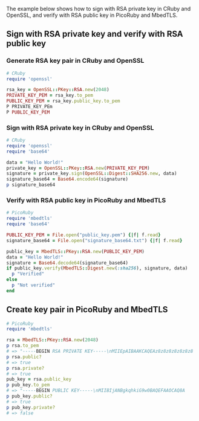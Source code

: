 
The example below shows how to sign with RSA private key in CRuby and OpenSSL, and verify with RSA public key in PicoRuby and MbedTLS.

## Sign with RSA private key and verify with RSA public key

### Generate RSA key pair in CRuby and OpenSSL

```ruby
# CRuby
require 'openssl'

rsa_key = OpenSSL::PKey::RSA.new(2048)
PRIVATE_KEY_PEM = rsa_key.to_pem
PUBLIC_KEY_PEM = rsa_key.public_key.to_pem
P PRIVATE_KEY_PEm
P PUBLIC_KEY_PEM
```

### Sign with RSA private key in CRuby and OpenSSL

```ruby
# CRuby
require 'openssl'
require 'base64'

data = "Hello World!"
private_key = OpenSSL::PKey::RSA.new(PRIVATE_KEY_PEM)
signature = private_key.sign(OpenSSL::Digest::SHA256.new, data)
signature_base64 = Base64.encode64(signature)
p signature_base64
```

### Verify with RSA public key in PicoRuby and MbedTLS

```ruby
# PicoRuby
require 'mbedtls'
require 'base64'

PUBLIC_KEY_PEM = File.open("public_key.pem") {|f| f.read}
signature_base64 = File.open("signature_base64.txt") {|f| f.read}

public_key = MbedTLS::PKey::RSA.new(PUBLIC_KEY_PEM)
data = "Hello World!"
signature = Base64.decode64(signature_base64)
if public_key.verify(MbedTLS::Digest.new(:sha256), signature, data)
  p "Verified"
else
  p "Not verified"
end
```

## Create key pair in PicoRuby and MbedTLS

```ruby
# PicoRuby
require 'mbedtls'

rsa = MbedTLS::PKey::RSA.new(2048)
p rsa.to_pem
# => "-----BEGIN RSA PRIVATE KEY-----\nMIIEpAIBAAKCAQEAz8z8z8z8z8z8z8
p rsa.public?
# => true
p rsa.private?
# => true
pub_key = rsa.public_key
p pub_key.to_pem
# => "-----BEGIN PUBLIC KEY-----\nMIIBIjANBgkqhkiG9w0BAQEFAAOCAQ8A
p pub_key.public?
# => true
p pub_key.private?
# => false
```

